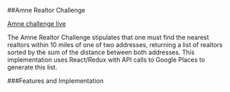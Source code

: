 ##Amne Realtor Challenge

[Amne challenge live](angrobertsh.github.io/nearest_realtors)

The Amne Realtor Challenge stipulates that one must find the nearest realtors within 10 miles of one of two addresses, returning a list of realtors sorted by the sum of the distance between both addresses. This implementation uses React/Redux with API calls to Google Places to generate this list.

###Features and Implementation
